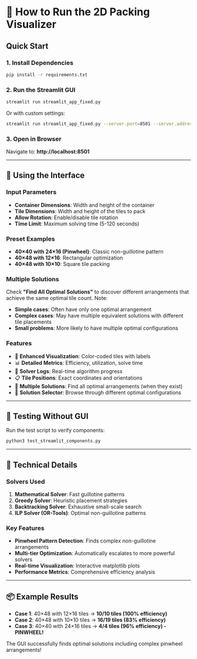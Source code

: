 # 🚀 How to Run the 2D Packing Visualizer

## Quick Start

### 1. Install Dependencies
```bash
pip install -r requirements.txt
```

### 2. Run the Streamlit GUI
```bash
streamlit run streamlit_app_fixed.py
```

Or with custom settings:
```bash
streamlit run streamlit_app_fixed.py --server.port=8501 --server.address=0.0.0.0
```

### 3. Open in Browser
Navigate to: **http://localhost:8501**

---

## 🎯 Using the Interface

### Input Parameters
- **Container Dimensions**: Width and height of the container
- **Tile Dimensions**: Width and height of the tiles to pack
- **Allow Rotation**: Enable/disable tile rotation
- **Time Limit**: Maximum solving time (5-120 seconds)

### Preset Examples
- **40×40 with 24×16 (Pinwheel)**: Classic non-guillotine pattern
- **40×48 with 12×16**: Rectangular optimization 
- **40×48 with 10×10**: Square tile packing

### Multiple Solutions
Check **"Find All Optimal Solutions"** to discover different arrangements that achieve the same optimal tile count. Note:
- **Simple cases**: Often have only one optimal arrangement
- **Complex cases**: May have multiple equivalent solutions with different tile placements
- **Small problems**: More likely to have multiple optimal configurations

### Features
- 🎨 **Enhanced Visualization**: Color-coded tiles with labels
- 📊 **Detailed Metrics**: Efficiency, utilization, solve time
- 📜 **Solver Logs**: Real-time algorithm progress
- 📋 **Tile Positions**: Exact coordinates and orientations
- 🔄 **Multiple Solutions**: Find all optimal arrangements (when they exist)
- 🎯 **Solution Selector**: Browse through different optimal configurations

---

## 🧪 Testing Without GUI

Run the test script to verify components:
```bash
python3 test_streamlit_components.py
```

---

## 🔧 Technical Details

### Solvers Used
1. **Mathematical Solver**: Fast guillotine patterns
2. **Greedy Solver**: Heuristic placement strategies  
3. **Backtracking Solver**: Exhaustive small-scale search
4. **ILP Solver (OR-Tools)**: Optimal non-guillotine patterns

### Key Features
- **Pinwheel Pattern Detection**: Finds complex non-guillotine arrangements
- **Multi-tier Optimization**: Automatically escalates to more powerful solvers
- **Real-time Visualization**: Interactive matplotlib plots
- **Performance Metrics**: Comprehensive efficiency analysis

---

## 📦 Example Results

- **Case 1**: 40×48 with 12×16 tiles → **10/10 tiles (100% efficiency)**
- **Case 2**: 40×48 with 10×10 tiles → **16/19 tiles (83% efficiency)**  
- **Case 3**: 40×40 with 24×16 tiles → **4/4 tiles (96% efficiency) - PINWHEEL!**

The GUI successfully finds optimal solutions including complex pinwheel arrangements!